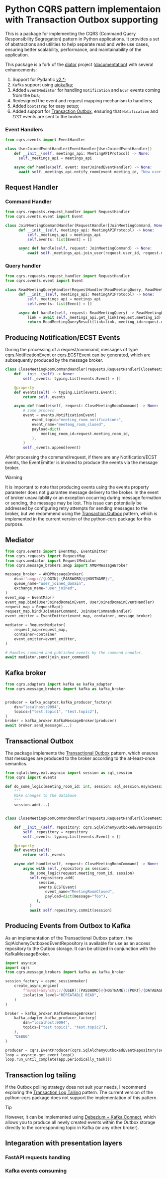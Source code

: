 # Python CQRS pattern implementaion with Transaction Outbox supporting

This is a package for implementing the CQRS (Command Query Responsibility Segregation) pattern in Python applications.
It provides a set of abstractions and utilities to help separate read and write use cases, ensuring better scalability, performance, and maintainability of the application.

This package is a fork of the [diator](https://github.com/akhundMurad/diator) project ([documentation](https://akhundmurad.github.io/diator/)) with several enhancements:

1. Support for Pydantic [v2.*](https://docs.pydantic.dev/2.8/);
2. `Kafka` support using [aiokafka](https://github.com/aio-libs/aiokafka);
3. Added `EventMediator` for handling `Notification` and `ECST` events coming from the bus;
4. Redesigned the event and request mapping mechanism to handlers;
5. Added `bootstrap` for easy setup;
6. Added support for [Transaction Outbox](https://microservices.io/patterns/data/transactional-outbox.html), ensuring that `Notification` and `ECST` events are sent to the broker.

### Event Handlers

```python
from cqrs.events import EventHandler

class UserJoinedEventHandler(EventHandler[UserJoinedEventHandler])
    def __init__(self, meetings_api: MeetingAPIProtocol) -> None:
      self._meetings_api = meetings_api

    async def handle(self, event: UserJoinedEventHandler) -> None:
      await self._meetings_api.notify_room(event.meeting_id, "New user joined!")
```

## Request Handler

### Command Handler

```python
from cqrs.requests.request_handler import RequestHandler
from cqrs.events.event import Event

class JoinMeetingCommandHandler(RequestHandler[JoinMeetingCommand, None])
      def __init__(self, meetings_api: MeetingAPIProtocol) -> None:
          self._meetings_api = meetings_api
          self.events: list[Event] = []

      async def handle(self, request: JoinMeetingCommand) -> None:
          await self._meetings_api.join_user(request.user_id, request.meeting_id)
```

### Query handler

```python
from cqrs.requests.request_handler import RequestHandler
from cqrs.events.event import Event

class ReadMeetingQueryHandler(RequestHandler[ReadMeetingQuery, ReadMeetingQueryResult])
      def __init__(self, meetings_api: MeetingAPIProtocol) -> None:
          self._meetings_api = meetings_api
          self.events: list[Event] = []

      async def handle(self, request: ReadMeetingQuery) -> ReadMeetingQueryResult:
          link = await self._meetings_api.get_link(request.meeting_id)
          return ReadMeetingQueryResult(link=link, meeting_id=request.meeting_id)

```

## Producing Notification/ECST Events

During the processing of a request/command, messages of type cqrs.NotificationEvent or cqrs.ECSTEvent can be generated, which are subsequently produced by the message broker.


```python
class CloseMeetingRoomCommandHandler(requests.RequestHandler[CloseMeetingRoomCommand, None]):
    def __init__(self) -> None:
        self._events: typing.List[events.Event] = []

    @property
    def events(self) -> typing.List[events.Event]:
        return self._events

    async def handle(self, request: CloseMeetingRoomCommand) -> None:
        # some process
        event = events.NotificationEvent(
            event_topic="meeting_room_notifications",
            event_name="meeteng_room_closed",
            payload=dict(
                meeting_room_id=request.meeting_room_id,
            ),
        )
        self._events.append(event)
```

After processing the command/request, if there are any Notification/ECST events,
the EventEmitter is invoked to produce the events via the message broker.

> [!WARNING]
> It is important to note that producing events using the events property parameter does not guarantee message delivery to the broker.
> In the event of broker unavailability or an exception occurring during message formation or sending, the message may be lost.
> This issue can potentially be addressed by configuring retry attempts for sending messages to the broker, but we recommend using the [Transaction Outbox](https://microservices.io/patterns/data/transactional-outbox.html) pattern,
> which is implemented in the current version of the python-cqrs package for this purpose.

## Mediator

```python
from cqrs.events import EventMap, EventEmitter
from cqrs.requests import RequestMap
from cqrs.mediator import RequestMediator
from cqrs.message_brokers.amqp import AMQPMessageBroker

message_broker = AMQPMessageBroker(
    dsn=f"amqp://{LOGIN}:{PASSWORD}@{HOSTNAME}/",
    queue_name="user_joined_domain",
    exchange_name="user_joined",
)
event_map = EventMap()
event_map.bind(UserJoinedDomainEvent, UserJoinedDomainEventHandler)
request_map = RequestMap()
request_map.bind(JoinUserCommand, JoinUserCommandHandler)
event_emitter = EventEmitter(event_map, container, message_broker)

mediator = RequestMediator(
    request_map=request_map,
    container=container
    event_emitter=event_emitter,
)

# Handles command and published events by the command handler.
await mediator.send(join_user_command)
```

## Kafka broker

```python
from cqrs.adapters import kafka as kafka_adapter
from cqrs.message_brokers import kafka as kafka_broker


producer = kafka_adapter.kafka_producer_factory(
    dsn="localhost:9094",
    topics=["test.topic1", "test.topic2"],
)
broker = kafka_broker.KafkaMessageBroker(producer)
await broker.send_message(...)
```

## Transactional Outbox

The package implements the [Transactional Outbox](https://microservices.io/patterns/data/transactional-outbox.html) pattern, which ensures that messages are produced to the broker according to the at-least-once semantics.


```python
from sqlalchemy.ext.asyncio import session as sql_session
from cqrs import events

def do_some_logic(meeting_room_id: int, session: sql_session.AsyncSession):
    """
    Make changes to the database
    """
    session.add(...)


class CloseMeetingRoomCommandHandler(requests.RequestHandler[CloseMeetingRoomCommand, None]):

    def __init__(self, repository: cqrs.SqlAlchemyOutboxedEventRepository):
        self._repository = repository
        self._events: typing.List[events.Event] = []

    @property
    def events(self):
        return self._events

    async def handle(self, request: CloseMeetingRoomCommand) -> None:
        async with self._repository as session:
           do_some_logic(request.meeting_room_id, session)
           self.repository.add(
               session,
               events.ECSTEvent(
                  event_name="MeetingRoomClosed",
                  payload=dict(message="foo"),
              ),
           )
           await self.repository.commit(session)
```


## Producing Events from Outbox to Kafka

As an implementation of the Transactional Outbox pattern, the SqlAlchemyOutboxedEventRepository is available for use as an access repository to the Outbox storage.
It can be utilized in conjunction with the KafkaMessageBroker.

```python
import asyncio
import cqrs
from cqrs.message_brokers import kafka as kafka_broker

session_factory = async_sessionmaker(
    create_async_engine(
        f"mysql+asyncmy://{USER}:{PASSWORD}@{HOSTNAME}:{PORT}/{DATABASE}",
        isolation_level="REPEATABLE READ",
    )
)

broker = kafka_broker.KafkaMessageBroker(
    kafka_adapter.kafka_producer_factory(
        dsn="localhost:9094",
        topics=["test.topic1", "test.topic2"],
    ),
    "DEBUG"
)

producer = cqrs.EventProducer(cqrs.SqlAlchemyOutboxedEventRepository(session_factory, zlib.ZlibCompressor()), broker)
loop = asyncio.get_event_loop()
loop.run_until_complete(app.periodically_task())
```


## Transaction log tailing

If the Outbox polling strategy does not suit your needs, I recommend exploring the [Transaction Log Tailing](https://microservices.io/patterns/data/transaction-log-tailing.html) pattern.
The current version of the python-cqrs package does not support the implementation of this pattern.

> [!TIP]
> However, it can be implemented using [Debezium + Kafka Connect](https://debezium.io/documentation/reference/stable/architecture.html),
> which allows you to produce all newly created events within the Outbox storage directly to the corresponding topic in Kafka (or any other broker).


## Integaration with presentation layers

### FastAPI requests handling

### Kafka events consuming
